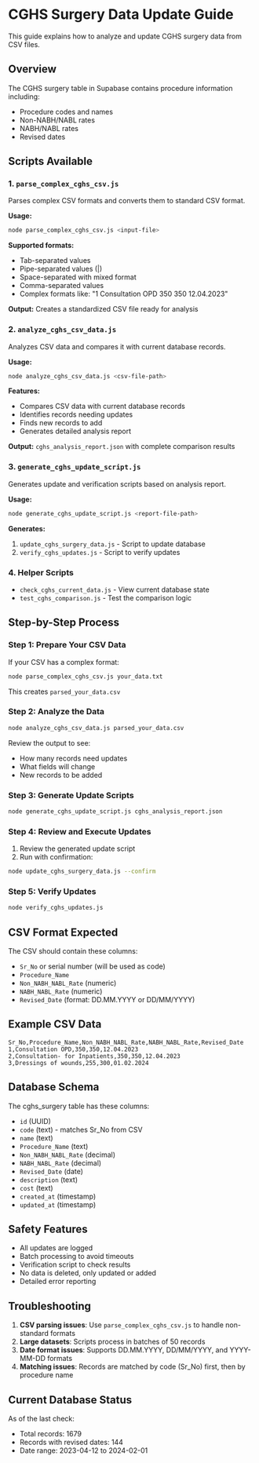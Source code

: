 # CGHS Surgery Data Update Guide

This guide explains how to analyze and update CGHS surgery data from CSV files.

## Overview

The CGHS surgery table in Supabase contains procedure information including:
- Procedure codes and names
- Non-NABH/NABL rates
- NABH/NABL rates  
- Revised dates

## Scripts Available

### 1. `parse_complex_cghs_csv.js`
Parses complex CSV formats and converts them to standard CSV format.

**Usage:**
```bash
node parse_complex_cghs_csv.js <input-file>
```

**Supported formats:**
- Tab-separated values
- Pipe-separated values (|)
- Space-separated with mixed format
- Comma-separated values
- Complex formats like: "1 Consultation OPD 350 350 12.04.2023"

**Output:** Creates a standardized CSV file ready for analysis

### 2. `analyze_cghs_csv_data.js`
Analyzes CSV data and compares it with current database records.

**Usage:**
```bash
node analyze_cghs_csv_data.js <csv-file-path>
```

**Features:**
- Compares CSV data with current database records
- Identifies records needing updates
- Finds new records to add
- Generates detailed analysis report

**Output:** `cghs_analysis_report.json` with complete comparison results

### 3. `generate_cghs_update_script.js`
Generates update and verification scripts based on analysis report.

**Usage:**
```bash
node generate_cghs_update_script.js <report-file-path>
```

**Generates:**
1. `update_cghs_surgery_data.js` - Script to update database
2. `verify_cghs_updates.js` - Script to verify updates

### 4. Helper Scripts

- `check_cghs_current_data.js` - View current database state
- `test_cghs_comparison.js` - Test the comparison logic

## Step-by-Step Process

### Step 1: Prepare Your CSV Data

If your CSV has a complex format:
```bash
node parse_complex_cghs_csv.js your_data.txt
```

This creates `parsed_your_data.csv`

### Step 2: Analyze the Data

```bash
node analyze_cghs_csv_data.js parsed_your_data.csv
```

Review the output to see:
- How many records need updates
- What fields will change
- New records to be added

### Step 3: Generate Update Scripts

```bash
node generate_cghs_update_script.js cghs_analysis_report.json
```

### Step 4: Review and Execute Updates

1. Review the generated update script
2. Run with confirmation:
```bash
node update_cghs_surgery_data.js --confirm
```

### Step 5: Verify Updates

```bash
node verify_cghs_updates.js
```

## CSV Format Expected

The CSV should contain these columns:
- `Sr_No` or serial number (will be used as code)
- `Procedure_Name` 
- `Non_NABH_NABL_Rate` (numeric)
- `NABH_NABL_Rate` (numeric)
- `Revised_Date` (format: DD.MM.YYYY or DD/MM/YYYY)

## Example CSV Data

```
Sr_No,Procedure_Name,Non_NABH_NABL_Rate,NABH_NABL_Rate,Revised_Date
1,Consultation OPD,350,350,12.04.2023
2,Consultation- for Inpatients,350,350,12.04.2023
3,Dressings of wounds,255,300,01.02.2024
```

## Database Schema

The cghs_surgery table has these columns:
- `id` (UUID)
- `code` (text) - matches Sr_No from CSV
- `name` (text)
- `Procedure_Name` (text)
- `Non_NABH_NABL_Rate` (decimal)
- `NABH_NABL_Rate` (decimal)
- `Revised_Date` (date)
- `description` (text)
- `cost` (text)
- `created_at` (timestamp)
- `updated_at` (timestamp)

## Safety Features

- All updates are logged
- Batch processing to avoid timeouts
- Verification script to check results
- No data is deleted, only updated or added
- Detailed error reporting

## Troubleshooting

1. **CSV parsing issues**: Use `parse_complex_cghs_csv.js` to handle non-standard formats
2. **Large datasets**: Scripts process in batches of 50 records
3. **Date format issues**: Supports DD.MM.YYYY, DD/MM/YYYY, and YYYY-MM-DD formats
4. **Matching issues**: Records are matched by code (Sr_No) first, then by procedure name

## Current Database Status

As of the last check:
- Total records: 1679
- Records with revised dates: 144
- Date range: 2023-04-12 to 2024-02-01